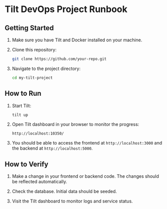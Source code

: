 # Tilt DevOps Project Runbook

## Getting Started

1. Make sure you have Tilt and Docker installed on your machine.

2. Clone this repository:
    ```bash
    git clone https://github.com/your-repo.git
    ```

3. Navigate to the project directory:
    ```bash
    cd my-tilt-project
    ```

## How to Run

1. Start Tilt:
    ```bash
    tilt up
    ```

2. Open Tilt dashboard in your browser to monitor the progress:
    ```
    http://localhost:10350/
    ```

3. You should be able to access the frontend at `http://localhost:3000` and the backend at `http://localhost:5000`.

## How to Verify

1. Make a change in your frontend or backend code. The changes should be reflected automatically.

2. Check the database. Initial data should be seeded.

3. Visit the Tilt dashboard to monitor logs and service status.
